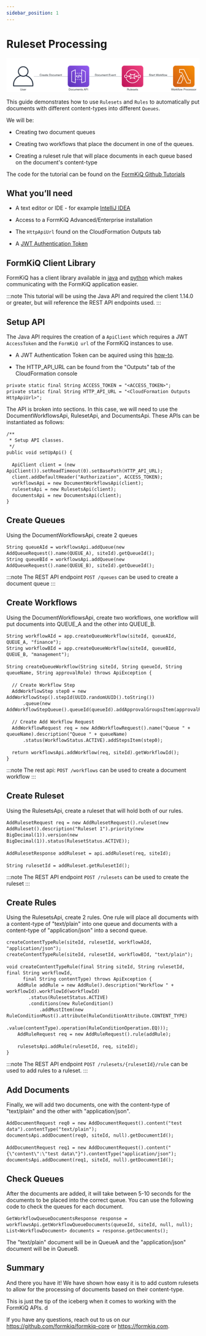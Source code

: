 ```yaml
---
sidebar_position: 1
---
```


# Ruleset Processing

![Serverless Application Flow](./img/rulesets-workflow.png)

This guide demonstrates how to use `Rulesets` and `Rules` to automatically put documents with different content-types into different `Queues`. 

We will be:

* Creating two document queues

* Creating two workflows that place the document in one of the queues.

* Creating a ruleset rule that will place documents in each queue based on the document's content-type

The code for the tutorial can be found on the [FormKiQ Github Tutorials](https://github.com/formkiq/tutorials/tree/master/java/ruleset)

## What you’ll need

* A text editor or IDE - for example [IntelliJ IDEA](https://www.jetbrains.com/idea/download)

* Access to a FormKiQ Advanced/Enterprise installation

* The `HttpApiUrl` found on the CloudFormation Outputs tab

* A [JWT Authentication Token](/docs/how-tos/jwt-authentication-token)

## FormKiQ Client Library

FormKiQ has a client library available in [java](https://github.com/formkiq/formkiq-client-sdk-java/) and [python](https://github.com/formkiq/formkiq-client-sdk-python) which makes communicating with the FormKiQ application easier.

:::note
This tutorial will be using the Java API and required the client 1.14.0 or greater, but will reference the REST API endpoints used.
:::

## Setup API

The Java API requires the creation of a `ApiClient` which requires a JWT `AccessToken` and the `FormKiQ url` of the FormKiQ instances to use.

* A JWT Authentication Token can be aquired using this [how-to](/docs/how-tos/jwt-authentication-token).

* The HTTP_API_URL can be found from the "Outputs" tab of the CloudFormation console 

```
private static final String ACCESS_TOKEN = "<ACCESS_TOKEN>";
private static final String HTTP_API_URL = "<CloudFormation Outputs HttpApiUrl>";
```

The API is broken into sections. In this case, we will need to use the DocumentWorkflowsApi, RulesetApi, and DocumentsApi. These APIs can be instantiated as follows:

```
/**
 * Setup API classes.
 */
public void setUpApi() {

  ApiClient client = (new ApiClient()).setReadTimeout(0).setBasePath(HTTP_API_URL);
  client.addDefaultHeader("Authorization", ACCESS_TOKEN);
  workflowsApi = new DocumentWorkflowsApi(client);
  rulesetsApi = new RulesetsApi(client);
  documentsApi = new DocumentsApi(client);
}
```


## Create Queues

Using the DocumentWorkflowsApi, create 2 queues

```
String queueAId = workflowsApi.addQueue(new AddQueueRequest().name(QUEUE_A), siteId).getQueueId();
String queueBId = workflowsApi.addQueue(new AddQueueRequest().name(QUEUE_B), siteId).getQueueId();
```

:::note
The REST API endpoint `POST /queues` can be used to create a document queue
:::

## Create Workflows

Using the DocumentWorkflowsApi, create two workflows, one workflow will put documents into QUEUE_A and the other into QUEUE_B.

```
String workflowAId = app.createQueueWorkflow(siteId, queueAId, QUEUE_A, "finance");
String workflowBId = app.createQueueWorkflow(siteId, queueBId, QUEUE_B, "management");

String createQueueWorkflow(String siteId, String queueId, String queueName, String approvalRole) throws ApiException {

  // Create Workflow Step
  AddWorkflowStep step0 = new AddWorkflowStep().stepId(UUID.randomUUID().toString())
      .queue(new AddWorkflowStepQueue().queueId(queueId).addApprovalGroupsItem(approvalRole));

  // Create Add Workflow Request
  AddWorkflowRequest req = new AddWorkflowRequest().name("Queue " + queueName).description("Queue " + queueName)
      .status(WorkflowStatus.ACTIVE).addStepsItem(step0);

  return workflowsApi.addWorkflow(req, siteId).getWorkflowId();
}
```

:::note
The rest api: `POST /workflows` can be used to create a document workflow
:::

## Create Ruleset

Using the RulesetsApi, create a ruleset that will hold both of our rules.

```
AddRulesetRequest req = new AddRulesetRequest().ruleset(new AddRuleset().description("Ruleset 1").priority(new BigDecimal(1)).version(new BigDecimal(1)).status(RulesetStatus.ACTIVE));

AddRulesetResponse addRuleset = api.addRuleset(req, siteId);

String rulesetId = addRuleset.getRulesetId();
```

:::note
The REST API endpoint `POST /rulesets` can be used to create the ruleset
:::

## Create Rules

Using the RulesetsApi, create 2 rules. One rule will place all documents with a content-type of "text/plain" into one queue and documents with a content-type of "application/json" into a second queue.

```
createContentTypeRule(siteId, rulesetId, workflowAId, "application/json");
createContentTypeRule(siteId, rulesetId, workflowBId, "text/plain");

void createContentTypeRule(final String siteId, String rulesetId, final String workflowId,
      final String contentType) throws ApiException {
    AddRule addRule = new AddRule().description("Workflow " + workflowId).workflowId(workflowId)
        .status(RulesetStatus.ACTIVE)
        .conditions(new RuleCondition()
            .addMustItem(new RuleConditionMust().attribute(RuleConditionAttribute.CONTENT_TYPE)
                .value(contentType).operation(RuleConditionOperation.EQ)));
    AddRuleRequest req = new AddRuleRequest().rule(addRule);

    rulesetsApi.addRule(rulesetId, req, siteId);
}
```

:::note
The REST API endpoint `POST /rulesets/{rulesetId}/rule` can be used to add rules to a ruleset.
:::

## Add Documents

Finally, we will add two documents, one with the content-type of "text/plain" and the other with "application/json".

```
AddDocumentRequest req0 = new AddDocumentRequest().content("test data").contentType("text/plain");
documentsApi.addDocument(req0, siteId, null).getDocumentId();

AddDocumentRequest req1 = new AddDocumentRequest().content("{\"content\":\"test data\"}").contentType("application/json");
documentsApi.addDocument(req1, siteId, null).getDocumentId();
```

## Check Queues

After the documents are added, it will take between 5-10 seconds for the documents to be placed into the correct queue. You can use the following code to check the queues for each document.

```
GetWorkflowQueueDocumentsResponse response = workflowsApi.getWorkflowQueueDocuments(queueId, siteId, null, null);
List<WorkflowDocument> documents = response.getDocuments();
```

The "text/plain" document will be in QueueA and the "application/json" document will be in QueueB.

## Summary

And there you have it! We have shown how easy it is to add custom rulesets to allow for the processing of documents based on their content-type.

This is just the tip of the iceberg when it comes to working with the FormKiQ APIs. d

If you have any questions, reach out to us on our https://github.com/formkiq/formkiq-core or https://formkiq.com.
